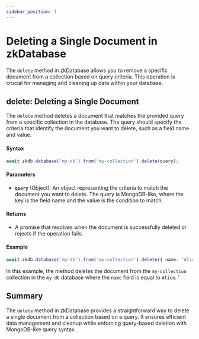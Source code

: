 ```yaml
---
sidebar_position: 1
---
```


# Deleting a Single Document in zkDatabase
The `delete` method in zkDatabase allows you to remove a specific document from a collection based on query criteria. This operation is crucial for managing and cleaning up data within your database.

## delete: Deleting a Single Document

The `delete` method deletes a document that matches the provided query from a specific collection in the database. The query should specify the criteria that identify the document you want to delete, such as a field name and value.

#### Syntax
```ts
await zkdb.database('my-db').from('my-collection').delete(query);
```

#### Parameters
- **`query`** (Object): An object representing the criteria to match the document you want to delete. The query is MongoDB-like, where the key is the field name and the value is the condition to match.

#### Returns
- A promise that resolves when the document is successfully deleted or rejects if the operation fails.

#### Example
```ts
await zkdb.database('my-db').from('my-collection').delete({ name: 'Alice' });
```

In this example, the method deletes the document from the `my-collection` collection in the `my-db` database where the `name` field is equal to `Alice`.
'
## Summary

The `delete` method in zkDatabase provides a straightforward way to delete a single document from a collection based on a query. It ensures efficient data management and cleanup while enforcing query-based deletion with MongoDB-like query syntax.